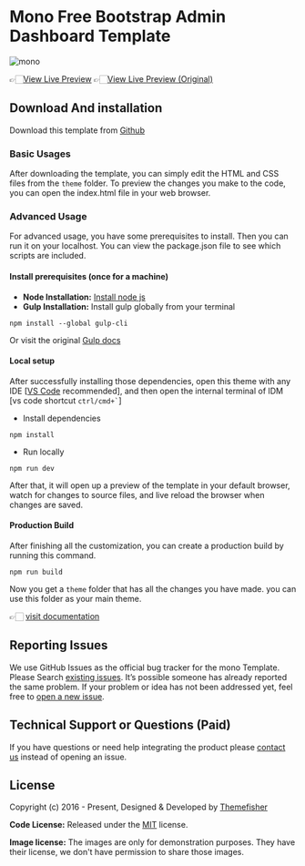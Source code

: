 # Mono Free Bootstrap Admin Dashboard Template

![mono](https://demo.themefisher.com/thumbnails/mono.png)

👉🏻[View Live Preview](https://crimeanalyst.github.io/mono-ex/source/)
👉🏻[View Live Preview (Original)](https://demo.themefisher.com/mono/)

<!-- download -->
## Download And installation

Download this template from [Github](https://github.com/themefisher/mono/archive/main.zip)

<!-- installation -->
### Basic Usages

After downloading the template, you can simply edit the HTML and CSS files from the `theme` folder. To preview the changes you make to the code, you can open the index.html file in your web browser.

### Advanced Usage

For advanced usage, you have some prerequisites to install. Then you can run it on your localhost. You can view the package.json file to see which scripts are included.

#### Install prerequisites (once for a machine)

* **Node Installation:** [Install node js](https://nodejs.org/en/download/)
* **Gulp Installation:** Install gulp globally from your terminal

```
npm install --global gulp-cli
```

Or visit the original [Gulp docs](https://gulpjs.com/docs/en/getting-started/quick-start)

#### Local setup

After successfully installing those dependencies, open this theme with any IDE [[VS Code](https://code.visualstudio.com/) recommended], and then open the internal terminal of IDM [vs code shortcut <code>ctrl/cmd+\`</code>]

* Install dependencies

```
npm install
```

* Run locally

```
npm run dev
```

After that, it will open up a preview of the template in your default browser, watch for changes to source files, and live reload the browser when changes are saved.

#### Production Build

After finishing all the customization, you can create a production build by running this command.

```
npm run build
```

Now you get a `theme` folder that has all the changes you have made. you can use this folder as your main theme.

👉🏻 [visit documentation](https://docs.themefisher.com/mono/)

<!-- reporting issue -->
## Reporting Issues

We use GitHub Issues as the official bug tracker for the mono Template. Please Search [existing issues](https://github.com/themefisher/mono/issues). It’s possible someone has already reported the same problem.
If your problem or idea has not been addressed yet, feel free to [open a new issue](https://github.com/themefisher/mono/issues).

<!-- support -->
## Technical Support or Questions (Paid)

If you have questions or need help integrating the product please [contact us](mailto:mehedi@themefisher.com) instead of opening an issue.

<!-- licence -->
## License

Copyright (c) 2016 - Present, Designed & Developed by [Themefisher](https://themefisher.com)

**Code License:** Released under the [MIT](https://github.com/themefisher/mono/blob/main/LICENSE) license.

**Image license:** The images are only for demonstration purposes. They have their license, we don't have permission to share those images.
